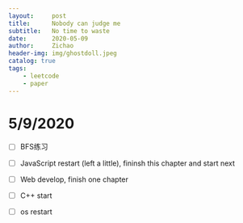 ```yaml
---
layout:     post
title:      Nobody can judge me
subtitle:   No time to waste
date:       2020-05-09
author:     Zichao
header-img: img/ghostdoll.jpeg
catalog: true
tags:
    - leetcode
    - paper
---
```


# 5/9/2020

- [ ]  BFS练习

- [ ]  JavaScript restart (left a little), fininsh this chapter and start next

- [ ]  Web develop, finish one chapter

- [ ]  C++ start

- [ ]  os restart